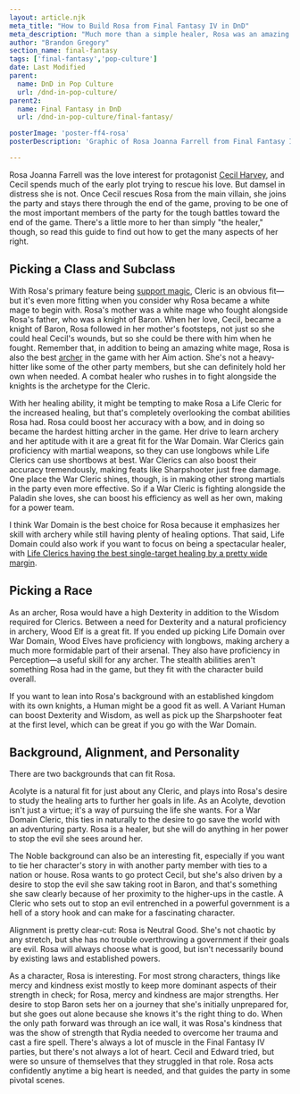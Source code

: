 ```yaml
---
layout: article.njk
meta_title: "How to Build Rosa from Final Fantasy IV in DnD"
meta_description: "Much more than a simple healer, Rosa was an amazing character in Final Fantasy IV, and can be a great basis for a build in DnD."
author: "Brandon Gregory"
section_name: final-fantasy
tags: ['final-fantasy','pop-culture']
date: Last Modified
parent:
  name: DnD in Pop Culture
  url: /dnd-in-pop-culture/
parent2:
  name: Final Fantasy in DnD
  url: /dnd-in-pop-culture/final-fantasy/

posterImage: 'poster-ff4-rosa'
posterDescription: 'Graphic of Rosa Joanna Farrell from Final Fantasy IV'

---
```


Rosa Joanna Farrell was the love interest for protagonist [Cecil Harvey](/dnd-in-pop-culture/final-fantasy/ff4-cecil/), and Cecil spends much of the early plot trying to rescue his love. But damsel in distress she is not. Once Cecil rescues Rosa from the main villain, she joins the party and stays there through the end of the game, proving to be one of the most important members of the party for the tough battles toward the end of the game. There's a little more to her than simply "the healer," though, so read this guide to find out how to get the many aspects of her right.

## Picking a Class and Subclass

With Rosa's primary feature being [support magic](/5e-build-guides/support-caster-builds/), Cleric is an obvious fit—but it's even more fitting when you consider why Rosa became a white mage to begin with. Rosa's mother was a white mage who fought alongside Rosa's father, who was a knight of Baron. When her love, Cecil, became a knight of Baron, Rosa followed in her mother's footsteps, not just so she could heal Cecil's wounds, but so she could be there with him when he fought. Remember that, in addition to being an amazing white mage, Rosa is also the best [archer](/5e-build-guides/archer-builds/) in the game with her Aim action. She's not a heavy-hitter like some of the other party members, but she can definitely hold her own when needed. A combat healer who rushes in to fight alongside the knights is the archetype for the Cleric.

With her healing ability, it might be tempting to make Rosa a Life Cleric for the increased healing, but that's completely overlooking the combat abilities Rosa had. Rosa could boost her accuracy with a bow, and in doing so became the hardest hitting archer in the game. Her drive to learn archery and her aptitude with it are a great fit for the War Domain. War Clerics gain proficiency with martial weapons, so they can use longbows while Life Clerics can use shortbows at best. War Clerics can also boost their accuracy tremendously, making feats like Sharpshooter just free damage. One place the War Cleric shines, though, is in making other strong martials in the party even more effective. So if a War Cleric is fighting alongside the Paladin she loves, she can boost his efficiency as well as her own, making for a power team.

I think War Domain is the best choice for Rosa because it emphasizes her skill with archery while still having plenty of healing options. That said, Life Domain could also work if you want to focus on being a spectacular healer, with [Life Clerics having the best single-target healing by a pretty wide margin](https://rpgbot.net/dnd5/characters/healbot-olympics/).

## Picking a Race

As an archer, Rosa would have a high Dexterity in addition to the Wisdom required for Clerics. Between a need for Dexterity and a natural proficiency in archery, Wood Elf is a great fit. If you ended up picking Life Domain over War Domain, Wood Elves have proficiency with longbows, making archery a much more formidable part of their arsenal. They also have proficiency in Perception—a useful skill for any archer. The stealth abilities aren't something Rosa had in the game, but they fit with the character build overall.

If you want to lean into Rosa's background with an established kingdom with its own knights, a Human might be a good fit as well. A Variant Human can boost Dexterity and Wisdom, as well as pick up the Sharpshooter feat at the first level, which can be great if you go with the War Domain.

## Background, Alignment, and Personality

There are two backgrounds that can fit Rosa.

Acolyte is a natural fit for just about any Cleric, and plays into Rosa's desire to study the healing arts to further her goals in life. As an Acolyte, devotion isn't just a virtue; it's a way of pursuing the life she wants. For a War Domain Cleric, this ties in naturally to the desire to go save the world with an adventuring party. Rosa is a healer, but she will do anything in her power to stop the evil she sees around her.

The Noble background can also be an interesting fit, especially if you want to tie her character's story in with another party member with ties to a nation or house. Rosa wants to go protect Cecil, but she's also driven by a desire to stop the evil she saw taking root in Baron, and that's something she saw clearly because of her proximity to the higher-ups in the castle. A Cleric who sets out to stop an evil entrenched in a powerful government is a hell of a story hook and can make for a fascinating character.

Alignment is pretty clear-cut: Rosa is Neutral Good. She's not chaotic by any stretch, but she has no trouble overthrowing a government if their goals are evil. Rosa will always choose what is good, but isn't necessarily bound by existing laws and established powers.

As a character, Rosa is interesting. For most strong characters, things like mercy and kindness exist mostly to keep more dominant aspects of their strength in check; for Rosa, mercy and kindness are major strengths. Her desire to stop Baron sets her on a journey that she's initially unprepared for, but she goes out alone because she knows it's the right thing to do. When the only path forward was through an ice wall, it was Rosa's kindness that was the show of strength that Rydia needed to overcome her trauma and cast a fire spell. There's always a lot of muscle in the Final Fantasy IV parties, but there's not always a lot of heart. Cecil and Edward tried, but were so unsure of themselves that they struggled in that role. Rosa acts confidently anytime a big heart is needed, and that guides the party in some pivotal scenes.